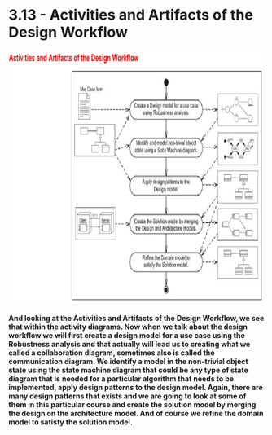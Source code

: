 # 3.13 - Activities and Artifacts of the Design Workflow

<img src="/images/03_13_01.jpg" width="800" height="500">

**And looking at the Activities and Artifacts of the Design Workflow, we see that within the activity diagrams. Now when we talk about the design workflow we will first create a design model for a use case using the Robustness analysis and that actually will lead us to creating what we called a collaboration diagram, sometimes also is called the communication diagram. We identify a model in the non-trivial object state using the state machine diagram that could be any type of state diagram that is needed for a particular algorithm that needs to be implemented, apply design patterns to the design model. Again, there are many design patterns that exists and we are going to look at some of them in this particular course and create the solution model by merging the design on the architecture model. And of course we refine the domain model to satisfy the solution model.**